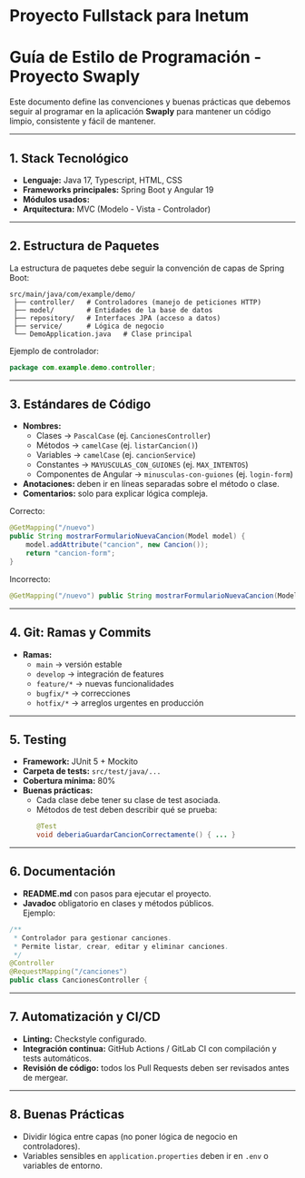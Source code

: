 # Proyecto Fullstack para Inetum 

# Guía de Estilo de Programación - Proyecto Swaply

Este documento define las convenciones y buenas prácticas que debemos seguir al programar en la aplicación **Swaply** para mantener un código limpio, consistente y fácil de mantener.

---

## 1. Stack Tecnológico
- **Lenguaje:** Java 17, Typescript, HTML, CSS  
- **Frameworks principales:** Spring Boot y Angular 19 
- **Módulos usados:**  
- **Arquitectura:** MVC (Modelo - Vista - Controlador)  

---

## 2. Estructura de Paquetes
La estructura de paquetes debe seguir la convención de capas de Spring Boot:

```
src/main/java/com/example/demo/
 ├── controller/   # Controladores (manejo de peticiones HTTP)
 ├── model/        # Entidades de la base de datos
 ├── repository/   # Interfaces JPA (acceso a datos)
 ├── service/      # Lógica de negocio
 └── DemoApplication.java   # Clase principal
```

Ejemplo de controlador:
```java
package com.example.demo.controller;
```

---

## 3. Estándares de Código 
- **Nombres:**
  - Clases → `PascalCase` (ej. `CancionesController`)  
  - Métodos → `camelCase` (ej. `listarCancion()`)  
  - Variables → `camelCase` (ej. `cancionService`)  
  - Constantes → `MAYUSCULAS_CON_GUIONES` (ej. `MAX_INTENTOS`) 
  - Componentes de Angular → `minusculas-con-guiones` (ej. `login-form`) 
- **Anotaciones:** deben ir en líneas separadas sobre el método o clase.  
- **Comentarios:** solo para explicar lógica compleja.  

Correcto:
```java
@GetMapping("/nuevo")
public String mostrarFormularioNuevaCancion(Model model) {
    model.addAttribute("cancion", new Cancion());
    return "cancion-form";
}
```

Incorrecto:
```java
@GetMapping("/nuevo") public String mostrarFormularioNuevaCancion(Model model){model.addAttribute("cancion", new Cancion()); return "cancion-form";}
```

---

## 4. Git: Ramas y Commits
- **Ramas:**
  - `main` → versión estable  
  - `develop` → integración de features  
  - `feature/*` → nuevas funcionalidades  
  - `bugfix/*` → correcciones  
  - `hotfix/*` → arreglos urgentes en producción  

---

## 5. Testing
- **Framework:** JUnit 5 + Mockito  
- **Carpeta de tests:** `src/test/java/...`  
- **Cobertura mínima:** 80%  
- **Buenas prácticas:**
  - Cada clase debe tener su clase de test asociada.  
  - Métodos de test deben describir qué se prueba:  
    ```java
    @Test
    void deberiaGuardarCancionCorrectamente() { ... }
    ```

---

## 6. Documentación
- **README.md** con pasos para ejecutar el proyecto.  
- **Javadoc** obligatorio en clases y métodos públicos.  
Ejemplo:
```java
/**
 * Controlador para gestionar canciones.
 * Permite listar, crear, editar y eliminar canciones.
 */
@Controller
@RequestMapping("/canciones")
public class CancionesController {
```

---

## 7. Automatización y CI/CD
- **Linting:** Checkstyle configurado.  
- **Integración continua:** GitHub Actions / GitLab CI con compilación y tests automáticos.  
- **Revisión de código:** todos los Pull Requests deben ser revisados antes de mergear.  

---

## 8. Buenas Prácticas
- Dividir lógica entre capas (no poner lógica de negocio en controladores).  
- Variables sensibles en `application.properties` deben ir en `.env` o variables de entorno.  

